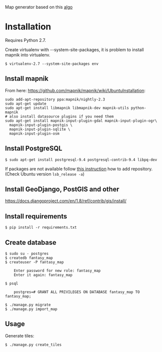 Map generator based on this [algo](http://www-cs-students.stanford.edu/~amitp/game-programming/polygon-map-generation/)

# Installation

Requires Python 2.7.

Create virtualenv with --system-site-packages, it is problem to install mapnik into virtualenv.

    $ virtualenv-2.7 --system-site-packages env

## Install mapnik

From here: https://github.com/mapnik/mapnik/wiki/UbuntuInstallation:

    sudo add-apt-repository ppa:mapnik/nightly-2.3
    sudo apt-get update
    sudo apt-get install libmapnik libmapnik-dev mapnik-utils python-mapnik
    # also install datasource plugins if you need them
    sudo apt-get install mapnik-input-plugin-gdal mapnik-input-plugin-ogr\
      mapnik-input-plugin-postgis \
      mapnik-input-plugin-sqlite \
      mapnik-input-plugin-osm

## Install PostgreSQL

    $ sudo apt-get install postgresql-9.4 postgresql-contrib-9.4 libpq-dev

If packages are not available follow [this instruction](<http://www.postgresql.org/download/linux/ubuntu/>)
how to add repository. (Check Ubuntu version ``lsb_release -a``)

## Install GeoDjango, PostGIS and other

https://docs.djangoproject.com/en/1.8/ref/contrib/gis/install/

## Install requirements

    $ pip install -r requirements.txt

## Create database

    $ sudo su - postgres
    $ createdb fantasy_map
    $ createuser -P fantasy_map

        Enter password for new role: fantasy_map
        Enter it again: fantasy_map

    $ psql

        postgres=# GRANT ALL PRIVILEGES ON DATABASE fantasy_map TO fantasy_map;

    $ ./manage.py migrate
    $ ./manage.py import_map

## Usage

Generate tiles:

    $ ./manage.py create_tiles
